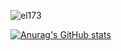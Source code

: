 <p align="left"> <img src="https://komarev.com/ghpvc/?username=caybangluv&color=brightgreen" alt="el173" /> </p>

[![Anurag's GitHub stats](https://github-readme-stats.vercel.app/api?username=caybangluv&count_private=true&theme=tokyonight)](https://github.com/anuraghazra/github-readme-stats)

